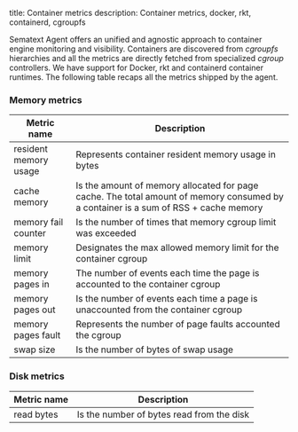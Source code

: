 title: Container metrics
description: Container metrics, docker, rkt, containerd, cgroupfs

Sematext Agent offers an unified and agnostic approach to container engine monitoring and visibility. Containers are discovered from _cgroupfs_ hierarchies and all the metrics are directly fetched from specialized _cgroup_ controllers. We have support for Docker, rkt and containerd container runtimes. The following table recaps all the metrics shipped by the agent.

### Memory metrics

| Metric name           | Description |
| ----------------------|-------------|
| resident memory usage | Represents container resident memory usage in bytes |
| cache memory          | Is the amount of memory allocated for page cache. The total amount of memory consumed by a container is a sum of RSS + cache memory |   
| memory fail counter   | Is the number of times that memory cgroup limit was exceeded |
| memory limit          | Designates the max allowed memory limit for the container cgroup  |
| memory pages in       | The number of events each time the page is accounted to the container cgroup|
| memory pages out      | Is the number of events each time a page is unaccounted from the container cgroup |
| memory pages fault    | Represents the number of page faults accounted the cgroup |
| swap size             | Is the number of bytes of swap usage |


### Disk metrics

| Metric name           | Description |
| ----------------------|-------------|
| read bytes            | Is the number of bytes read from the disk |
